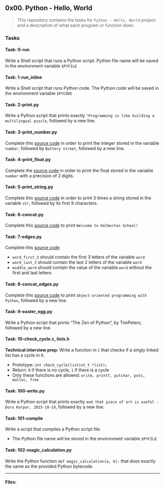 ## 0x00. Python - Hello, World

> This repository contains the tasks for `Python - Hello, World` project and a description of what each program or function does:

### Tasks

#### Task: 0-run
Write a Shell script that runs a Python script. Python file name will be saved in the environment variable `$PYFILE`

#### Task: 1-run_inline
Write a Shell script that runs Python code. The Python code will be saved in the environment variable `$PYCODE`

#### Task: 2-print.py
Write a Python script that prints exactly `"Programming is like building a multilingual puzzle`, followed by a new line.

#### Task: 3-print_number.py
Complete this [source code](https://github.com/holbertonschool/0x00.py/blob/master/3-print_number.py) in order to print the integer stored in the variable `number`, followed by `Battery street`, followed by a new line.

#### Task: 4-print_float.py
Complete the [source code](https://github.com/holbertonschool/0x00.py/blob/master/4-print_float.py) in order to print the float stored in the variable `number` with a precision of 2 digits.

#### Task: 5-print_string.py
Complete this [source code](https://github.com/holbertonschool/0x00.py/blob/master/5-print_string.py) in order to print 3 times a string stored in the variable `str`, followed by its first 9 characters.

#### Task: 6-concat.py
Complete this [source code](https://github.com/holbertonschool/0x00.py/blob/master/6-concat.py) to print `Welcome to Holberton School!`

#### Task: 7-edges.py
Complete this [source code](https://github.com/holbertonschool/0x00.py/blob/master/7-edges.py)
* `word_first_3` should contain the first 3 letters of the variable `word`
* `word_last_2` should contain the last 2 letters of the variable `word`
* `middle_word` should contain the value of the variable `word` without the first and last letters

#### Task: 8-concat_edges.py
Complete this [source code](https://github.com/holbertonschool/0x00.py/blob/master/8-concat_edges.py) to print `object-oriented programming with Python`, followed by a new line.

#### Task: 9-easter_egg.py
Write a Python script that prints “The Zen of Python”, by TimPeters, followed by a new line.

#### Task: 10-check_cycle.c, lists.h
**Technical interview prep:** 
Write a function in `C` that checks if a singly linked list has a cycle in it.
* Prototype: `int check_cycle(listint_t *list);`
* Return: `0` if there is no cycle, `1` if there is a cycle
* Only these functions are allowed: `write, printf, putchar, puts, malloc, free`

#### Task: 100-write.py
Write a Python script that prints exactly `and that piece of art is useful - Dora Korpar, 2015-10-19`, followed by a new line.

#### Task: 101-compile
Write a script that compiles a Python script file.
* The Python file name will be stored in the environment variable `$PYFILE`

#### Task: 102-magic_calculation.py
Write the Python function `def magic_calculation(a, b):` that does exactly the same as the provided Python bytecode.


___

#### Files:


